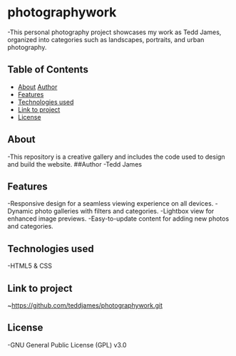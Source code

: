# photographywork
-This personal photography project showcases my work as Tedd James, organized into categories such as landscapes, portraits, and urban photography. 
## Table of Contents
- [About](#about)
[Author](##author)
- [Features](#features)
- [Technologies used](#Technologiesused)
- [Link to project](#Linktoproject)
- [License](#License)
## About
-This repository is a creative gallery and includes the code used to design and build the website.
##Author
-Tedd James 
## Features
-Responsive design for a seamless viewing experience on all devices.
-Dynamic photo galleries with filters and categories.
-Lightbox view for enhanced image previews.
-Easy-to-update content for adding new photos and categories.
## Technologies used
-HTML5 & CSS
## Link to project
~https://github.com/teddjames/photographywork.git
## License
-GNU General Public License (GPL) v3.0
